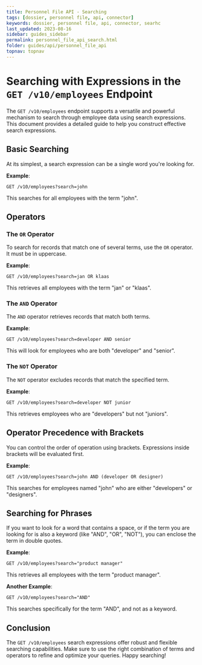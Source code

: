 ```yaml
---
title: Personnel File API - Searching
tags: [dossier, personnel file, api, connector]
keywords: dossier, personnel file, api, connector, searhc
last_updated: 2023-08-16
sidebar: guides_sidebar
permalink: personnel_file_api_search.html
folder: guides/api/personnel_file_api
topnav: topnav
---
```


# Searching with Expressions in the `GET /v10/employees` Endpoint

The `GET /v10/employees` endpoint supports a versatile and powerful mechanism to search through employee data using search expressions. This document provides a detailed guide to help you construct effective search expressions.

## Basic Searching
At its simplest, a search expression can be a single word you're looking for.

**Example**: 
```
GET /v10/employees?search=john
```
This searches for all employees with the term "john".

## Operators

### The `OR` Operator
To search for records that match one of several terms, use the `OR` operator. It must be in uppercase.

**Example**:
```
GET /v10/employees?search=jan OR klaas
```
This retrieves all employees with the term "jan" or "klaas".

### The `AND` Operator
The `AND` operator retrieves records that match both terms.

**Example**:
```
GET /v10/employees?search=developer AND senior
```
This will look for employees who are both "developer" and "senior".

### The `NOT` Operator
The `NOT` operator excludes records that match the specified term.

**Example**:
```
GET /v10/employees?search=developer NOT junior
```
This retrieves employees who are "developers" but not "juniors".

## Operator Precedence with Brackets
You can control the order of operation using brackets. Expressions inside brackets will be evaluated first.

**Example**:
```
GET /v10/employees?search=john AND (developer OR designer)
```
This searches for employees named "john" who are either "developers" or "designers".

## Searching for Phrases
If you want to look for a word that contains a space, or if the term you are looking for is also a keyword (like "AND", "OR", "NOT"), you can enclose the term in double quotes.

**Example**:
```
GET /v10/employees?search="product manager"
```
This retrieves all employees with the term "product manager".

**Another Example**:
```
GET /v10/employees?search="AND"
```
This searches specifically for the term "AND", and not as a keyword.

## Conclusion
The `GET /v10/employees` search expressions offer robust and flexible searching capabilities. Make sure to use the right combination of terms and operators to refine and optimize your queries. Happy searching!
